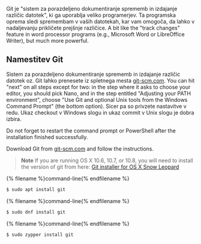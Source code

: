 Git je "sistem za porazdeljeno dokumentiranje sprememb in izdajanje različic datotek", ki ga uporablja veliko programerjev. Ta programska oprema sledi spremembam v vaših datotekah, kar vam omogoča, da lahko v nadaljevanju prikličete prejšnje različice. A bit like the "track changes" feature in word processor programs (e.g., Microsoft Word or LibreOffice Writer), but much more powerful.

## Namestitev Git

<!--sec data-title="Installing Git: Windows" data-id="git_install_windows"
data-collapse=true ces-->

Sistem za porazdeljeno dokumentiranje sprememb in izdajanje različic datotek oz. Git lahko prenesete iz spletnega mesta [git-scm.com](https://git-scm.com/). You can hit "next" on all steps except for two: in the step where it asks to choose your editor, you should pick Nano, and in the step entitled "Adjusting your PATH environment", choose "Use Git and optional Unix tools from the Windows Command Prompt" (the bottom option). Sicer pa so privzete nastavitve v redu. Ukaz checkout v Windows slogu in ukaz commit v Unix slogu je dobra izbira.

Do not forget to restart the command prompt or PowerShell after the installation finished successfully. <!--endsec-->

<!--sec data-title="Installing Git: OS X" data-id="git_install_OSX"
data-collapse=true ces-->

Download Git from [git-scm.com](https://git-scm.com/) and follow the instructions.

> **Note** If you are running OS X 10.6, 10.7, or 10.8, you will need to install the version of git from here: [Git installer for OS X Snow Leopard](https://sourceforge.net/projects/git-osx-installer/files/git-2.3.5-intel-universal-snow-leopard.dmg/download)

<!--endsec-->

<!--sec data-title="Installing Git: Debian or Ubuntu" data-id="git_install_debian_ubuntu"
data-collapse=true ces-->

{% filename %}command-line{% endfilename %}

```bash
$ sudo apt install git
```

<!--endsec-->

<!--sec data-title="Installing Git: Fedora" data-id="git_install_fedora"
data-collapse=true ces-->

{% filename %}command-line{% endfilename %}

```bash
$ sudo dnf install git
```

<!--endsec-->

<!--sec data-title="Installing Git: openSUSE" data-id="git_install_openSUSE"
data-collapse=true ces-->

{% filename %}command-line{% endfilename %}

```bash
$ sudo zypper install git
```

<!--endsec-->